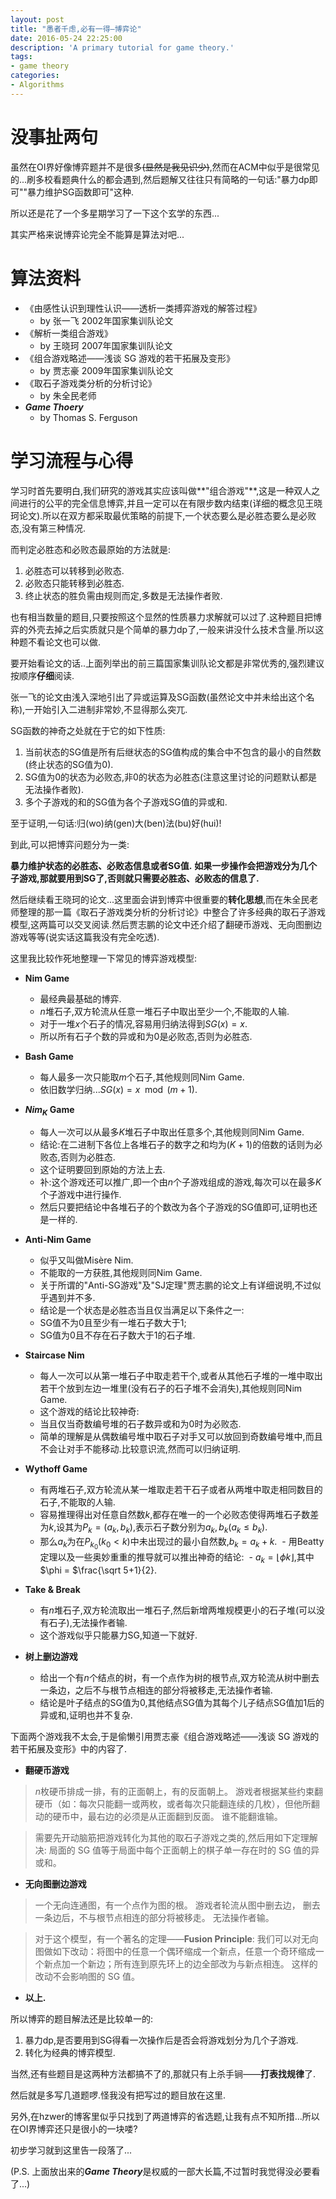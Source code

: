 ```yaml
---
layout: post
title: "愚者千虑,必有一得—博弈论"
date: 2016-05-24 22:25:00
description: 'A primary tutorial for game theory.'
tags:
- game theory
categories:
- Algorithms
---
```


# 没事扯两句 #

虽然在OI界好像博弈题并不是很多~~(显然是我见识少)~~,然而在ACM中似乎是很常见的...刷多校看题典什么的都会遇到,然后题解又往往只有简略的一句话:"暴力dp即可""暴力维护SG函数即可"这种.

所以还是花了一个多星期学习了一下这个玄学的东西...

其实严格来说博弈论完全不能算是算法对吧...

# 算法资料

- 《由感性认识到理性认识——透析一类搏弈游戏的解答过程》
  - by 张一飞 2002年国家集训队论文
- 《解析一类组合游戏》
  - by 王晓珂 2007年国家集训队论文
- 《组合游戏略述——浅谈 SG 游戏的若干拓展及变形》
  - by 贾志豪 2009年国家集训队论文
- 《取石子游戏类分析的分析讨论》
  - by 朱全民老师
- ***Game Thoery***
  - by Thomas S. Ferguson

# 学习流程与心得

学习时首先要明白,我们研究的游戏其实应该叫做**"组合游戏"**,这是一种双人之间进行的公平的完全信息博弈,并且一定可以在有限步数内结束(详细的概念见王晓珂论文).所以在双方都采取最优策略的前提下,一个状态要么是必胜态要么是必败态,没有第三种情况.

而判定必胜态和必败态最原始的方法就是:

1. 必胜态可以转移到必败态.
2. 必败态只能转移到必胜态.
3. 终止状态的胜负需由规则而定,多数是无法操作者败.

也有相当数量的题目,只要按照这个显然的性质暴力求解就可以过了.这种题目把博弈的外壳去掉之后实质就只是个简单的暴力dp了,一般来讲没什么技术含量.所以这种题不看论文也可以做.

要开始看论文的话..上面列举出的前三篇国家集训队论文都是非常优秀的,强烈建议按顺序**仔细**阅读.

张一飞的论文由浅入深地引出了异或运算及SG函数(虽然论文中并未给出这个名称),一开始引入二进制非常妙,不显得那么突兀.

SG函数的神奇之处就在于它的如下性质:

1. 当前状态的SG值是所有后继状态的SG值构成的集合中不包含的最小的自然数(终止状态的SG值为0).
2. SG值为0的状态为必败态,非0的状态为必胜态(注意这里讨论的问题默认都是无法操作者败).
3. 多个子游戏的和的SG值为各个子游戏SG值的异或和.

至于证明,一句话:归(wo)纳(gen)大(ben)法(bu)好(hui)!

到此,可以把博弈问题分为一类:

**暴力维护状态的必胜态、必败态信息或者SG值.**
**如果一步操作会把游戏分为几个子游戏,那就要用到SG了,否则就只需要必胜态、必败态的信息了.**

然后继续看王晓珂的论文...这里面会讲到博弈中很重要的**转化思想**,而在朱全民老师整理的那一篇《取石子游戏类分析的分析讨论》中整合了许多经典的取石子游戏模型,这两篇可以交叉阅读.然后贾志鹏的论文中还介绍了翻硬币游戏、无向图删边游戏等等(说实话这篇我没有完全吃透).

这里我比较作死地整理一下常见的博弈游戏模型:

- **Nim Game**
  - 最经典最基础的博弈.
  - $n$堆石子,双方轮流从任意一堆石子中取出至少一个,不能取的人输.
  - 对于一堆$x$个石子的情况,容易用归纳法得到$SG(x)=x$.
  - 所以所有石子个数的异或和为0是必败态,否则为必胜态.

- **Bash Game**
  - 每人最多一次只能取$m$个石子,其他规则同Nim Game.
  - 依旧数学归纳...$SG(x)=x\mod(m+1)$.

- **$Nim_K$ Game**
  - 每人一次可以从最多$K$堆石子中取出任意多个,其他规则同Nim Game.
  - 结论:在二进制下各位上各堆石子的数字之和均为$(K+1)$的倍数的话则为必败态,否则为必胜态.
  - 这个证明要回到原始的方法上去.
  - 补:这个游戏还可以推广,即一个由$n$个子游戏组成的游戏,每次可以在最多$K$个子游戏中进行操作.
  - 然后只要把结论中各堆石子的个数改为各个子游戏的SG值即可,证明也还是一样的.

- **Anti-Nim Game**
  - 似乎又叫做Misère Nim.
  - 不能取的一方获胜,其他规则同Nim Game.
  - 关于所谓的"Anti-SG游戏"及"SJ定理"贾志鹏的论文上有详细说明,不过似乎遇到并不多.
  - 结论是一个状态是必胜态当且仅当满足以下条件之一:
  - SG值不为0且至少有一堆石子数大于1;
  - SG值为0且不存在石子数大于1的石子堆.

- **Staircase Nim**
  - 每人一次可以从第一堆石子中取走若干个,或者从其他石子堆的一堆中取出若干个放到左边一堆里(没有石子的石子堆不会消失),其他规则同Nim Game.
  - 这个游戏的结论比较神奇:
  - 当且仅当奇数编号堆的石子数异或和为0时为必败态.
  - 简单的理解是从偶数编号堆中取石子对手又可以放回到奇数编号堆中,而且不会让对手不能移动.比较意识流,然而可以归纳证明.

- **Wythoff Game**
  - 有两堆石子,双方轮流从某一堆取走若干石子或者从两堆中取走相同数目的石子,不能取的人输.
  - 容易推理得出对任意自然数$k$,都存在唯一的一个必败态使得两堆石子数差为$k$,设其为$P_k=(a_k,b_k)$,表示石子数分别为$a_k,b_k(a_k\leqslant b_k)$.
  - 那么$a_k$为在$P_{k_0}(k_0<k)$中未出现过的最小自然数,$b_k=a_k+k$.
  - 用Beatty定理以及一些奥妙重重的推导就可以推出神奇的结论:
  - $a_k=\lfloor \phi k\rfloor$,其中$\phi = $\frac{\sqrt 5+1}{2}.

- **Take & Break**
  - 有$n$堆石子,双方轮流取出一堆石子,然后新增两堆规模更小的石子堆(可以没有石子),无法操作者输.
  - 这个游戏似乎只能暴力SG,知道一下就好.

- **树上删边游戏**
  - 给出一个有$n$个结点的树，有一个点作为树的根节点,双方轮流从树中删去一条边，之后不与根节点相连的部分将被移走,无法操作者输.
  - 结论是叶子结点的SG值为0,其他结点SG值为其每个儿子结点SG值加1后的异或和,证明也并不复杂.

下面两个游戏我不太会,于是偷懒引用贾志豪《组合游戏略述——浅谈 SG 游戏的若干拓展及变形》中的内容了.

- **翻硬币游戏**

 > $n$枚硬币排成一排，有的正面朝上，有的反面朝上。
 > 游戏者根据某些约束翻硬币（如：每次只能翻一或两枚，或者每次只能翻连续的几枚），但他所翻动的硬币中，最右边的必须是从正面翻到反面。
 > 谁不能翻谁输。

 > 需要先开动脑筋把游戏转化为其他的取石子游戏之类的,然后用如下定理解决:
 > 局面的 SG 值等于局面中每个正面朝上的棋子单一存在时的 SG 值的异或和。

- **无向图删边游戏**

 > 一个无向连通图，有一个点作为图的根。
 > 游戏者轮流从图中删去边， 删去一条边后，不与根节点相连的部分将被移走。
 > 无法操作者输。

 >对于这个模型，有一个著名的定理——**Fusion Principle**:
 >我们可以对无向图做如下改动：将图中的任意一个偶环缩成一个新点，任意一个奇环缩成一个新点加一个新边；所有连到原先环上的边全部改为与新点相连。 这样的改动不会影响图的 SG 值。

- **以上.**

所以博弈的题目解法还是比较单一的:

1. 暴力dp,是否要用到SG得看一次操作后是否会将游戏划分为几个子游戏.
2. 转化为经典的博弈模型.

当然,还有些题目是这两种方法都搞不了的,那就只有上杀手锏——**打表找规律**了.

然后就是多写几道题啰.怪我没有把写过的题目放在这里.

另外,在hzwer的博客里似乎只找到了两道博弈的省选题,让我有点不知所措...所以在OI界博弈还只是很小的一块喽?

初步学习就到这里告一段落了...

(P.S. 上面放出来的***Game Theory***是权威的一部大长篇,不过暂时我觉得没必要看了...)

